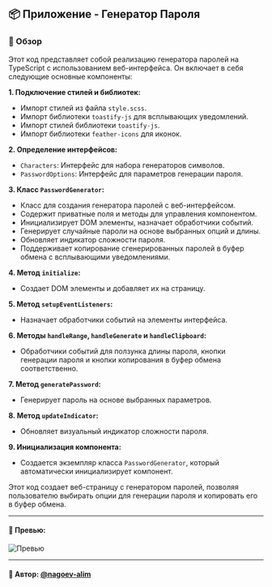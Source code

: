 ## 📦 Приложение - Генератор Пароля

### 🚀 Обзор
Этот код представляет собой реализацию генератора паролей на TypeScript с использованием веб-интерфейса. Он включает в себя следующие основные компоненты:

**1. Подключение стилей и библиотек:**

  - Импорт стилей из файла `style.scss`.
  - Импорт библиотеки `toastify-js` для всплывающих уведомлений.
  - Импорт стилей библиотеки `toastify-js`.
  - Импорт библиотеки `feather-icons` для иконок.

**2. Определение интерфейсов:**

  - `Characters`: Интерфейс для набора генераторов символов.
  - `PasswordOptions`: Интерфейс для параметров генерации пароля.

**3. Класс `PasswordGenerator`:**

  - Класс для создания генератора паролей с веб-интерфейсом.
  - Содержит приватные поля и методы для управления компонентом.
  - Инициализирует DOM элементы, назначает обработчики событий.
  - Генерирует случайные пароли на основе выбранных опций и длины.
  - Обновляет индикатор сложности пароля.
  - Поддерживает копирование сгенерированных паролей в буфер обмена с всплывающими уведомлениями.

**4. Метод `initialize`:**

  - Создает DOM элементы и добавляет их на страницу.

**5. Метод `setupEventListeners`:**

  - Назначает обработчики событий на элементы интерфейса.

**6. Методы `handleRange`, `handleGenerate` и `handleClipboard`:**

  - Обработчики событий для ползунка длины пароля, кнопки генерации пароля и кнопки копирования в буфер обмена соответственно.

**7. Метод `generatePassword`:**

  - Генерирует пароль на основе выбранных параметров.

**8. Метод `updateIndicator`:**

  - Обновляет визуальный индикатор сложности пароля.

**9. Инициализация компонента:**

  - Создается экземпляр класса `PasswordGenerator`, который автоматически инициализирует компонент.

Этот код создает веб-страницу с генератором паролей, позволяя пользователю выбирать опции для генерации пароля и копировать его в буфер обмена.


---

#### 🌄 Превью:

![Превью](https://lh3.googleusercontent.com/drive-viewer/AITFw-zONfs_iDuDF3xJPWXzScMj-Y3uofEsAnlIkPtRggAIu37jyU1qDMtLbGlmwgq0TJT02-VE5NbyDqCJ_8JA3vnCU0yy=s1600)


-----

#### 🙌 Автор: [@nagoev-alim](https://github.com/nagoev-alim)

